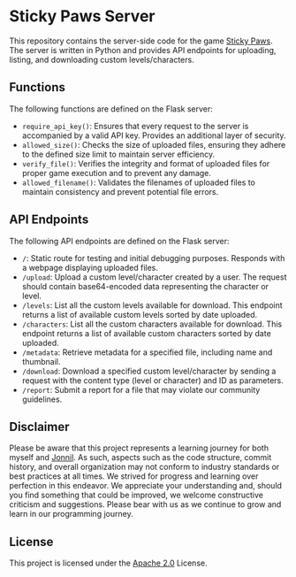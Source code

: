 # Sticky Paws Server

This repository contains the server-side code for the game [Sticky Paws](https://github.com/Jonnil/Sticky-Paws-DX). The server is written in Python and provides API endpoints for uploading, listing, and downloading custom levels/characters.

## Functions

The following functions are defined on the Flask server:

- `require_api_key()`: Ensures that every request to the server is accompanied by a valid API key. Provides an additional layer of security.
- `allowed_size()`: Checks the size of uploaded files, ensuring they adhere to the defined size limit to maintain server efficiency.
- `verify_file()`: Verifies the integrity and format of uploaded files for proper game execution and to prevent any damage.
- `allowed_filename()`: Validates the filenames of uploaded files to maintain consistency and prevent potential file errors.

## API Endpoints

The following API endpoints are defined on the Flask server:

- `/`: Static route for testing and initial debugging purposes. Responds with a webpage displaying uploaded files.
- `/upload`: Upload a custom level/character created by a user. The request should contain base64-encoded data representing the character or level.
- `/levels`: List all the custom levels available for download. This endpoint returns a list of available custom levels sorted by date uploaded.
- `/characters`: List all the custom characters available for download. This endpoint returns a list of available custom characters sorted by date uploaded.
- `/metadata`: Retrieve metadata for a specified file, including name and thumbnail.
- `/download`: Download a specified custom level/character by sending a request with the content type (level or character) and ID as parameters.
- `/report`: Submit a report for a file that may violate our community guidelines.

## Disclaimer

Please be aware that this project represents a learning journey for both myself and [Jonnil](https://github.com/Jonnil). As such, aspects such as the code structure, commit history, and overall organization may not conform to industry standards or best practices at all times. We strived for progress and learning over perfection in this endeavor. We appreciate your understanding and, should you find something that could be improved, we welcome constructive criticism and suggestions. Please bear with us as we continue to grow and learn in our programming journey.

## License

This project is licensed under the [Apache 2.0](./LICENSE) License.
